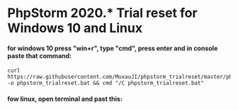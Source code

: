 # PhpStorm 2020.* Trial reset for Windows 10 and Linux

#### for windows 10 press "win+r", type "cmd", press enter and in console paste that command:
```
curl https://raw.githubusercontent.com/MuxauJI/phpstorm_trialreset/master/phpstorm_trialreset.bat -o phpstorm_trialreset.bat && cmd "/C phpstorm_trialreset.bat"
```
#### fow linux, open terminal and past this:

